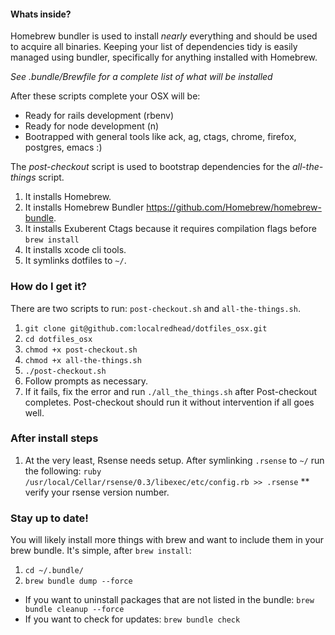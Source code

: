 #### Whats inside?
Homebrew bundler is used to install *nearly* everything and should be used to acquire all binaries.  Keeping your list of dependencies tidy is easily managed using bundler, specifically for anything installed with Homebrew.

*See .bundle/Brewfile for a complete list of what will be installed*

After these scripts complete your OSX will be:
- Ready for rails development (rbenv)
- Ready for node development (n)
- Bootrapped with general tools like ack, ag, ctags, chrome, firefox, postgres, emacs :)

The _post-checkout_ script is used to bootstrap dependencies for the _all-the-things_ script.

1. It installs Homebrew.
1. It installs Homebrew Bundler https://github.com/Homebrew/homebrew-bundle.
1. It installs Exuberent Ctags because it requires compilation flags before `brew install`
1. It installs xcode cli tools.
1. It symlinks dotfiles to `~/`.

### How do I get it?
There are two scripts to run: ```post-checkout.sh``` and ```all-the-things.sh```.

1. ```git clone git@github.com:localredhead/dotfiles_osx.git```
1. ```cd dotfiles_osx```
1. ```chmod +x post-checkout.sh```
1. ```chmod +x all-the-things.sh```
1. ```./post-checkout.sh```
1. Follow prompts as necessary.
1. If it fails, fix the error and run ```./all_the_things.sh``` after Post-checkout completes.  Post-checkout should run it without intervention if all goes well.

### After install steps
1. At the very least, Rsense needs setup.  After symlinking ```.rsense``` to ```~/``` run the following:
```ruby /usr/local/Cellar/rsense/0.3/libexec/etc/config.rb >> .rsense```
** verify your rsense version number.

### Stay up to date!
You will likely install more things with brew and want to include them in your brew bundle.  It's simple, after `brew install`:
1. ```cd ~/.bundle/```
1. ```brew bundle dump --force```
- If you want to uninstall packages that are not listed in the bundle: `brew bundle cleanup --force`
- If you want to check for updates: `brew bundle check`
